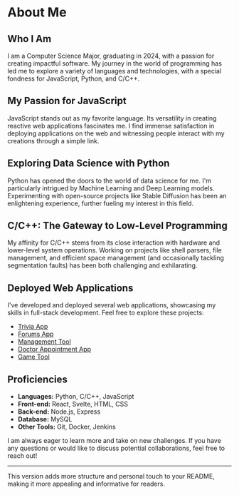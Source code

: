 # About Me

## Who I Am
I am a Computer Science Major, graduating in 2024, with a passion for creating impactful software. My journey in the world of programming has led me to explore a variety of languages and technologies, with a special fondness for JavaScript, Python, and C/C++.

## My Passion for JavaScript
JavaScript stands out as my favorite language. Its versatility in creating reactive web applications fascinates me. I find immense satisfaction in deploying applications on the web and witnessing people interact with my creations through a simple link. 

## Exploring Data Science with Python
Python has opened the doors to the world of data science for me. I'm particularly intrigued by Machine Learning and Deep Learning models. Experimenting with open-source projects like Stable Diffusion has been an enlightening experience, further fueling my interest in this field.

## C/C++: The Gateway to Low-Level Programming
My affinity for C/C++ stems from its close interaction with hardware and lower-level system operations. Working on projects like shell parsers, file management, and efficient space management (and occasionally tackling segmentation faults) has been both challenging and exhilarating.

## Deployed Web Applications
I've developed and deployed several web applications, showcasing my skills in full-stack development. Feel free to explore these projects:

- [Trivia App](https://p01-jam.vercel.app/)
- [Forums App](https://ldfx.vercel.app/)
- [Management Tool](https://not-dnd-tool.vercel.app/)
- [Doctor Appointment App](https://dhd-dom.vercel.app/)
- [Game Tool](https://random-civ-plus.vercel.app/)

## Proficiencies
- **Languages:** Python, C/C++, JavaScript
- **Front-end:** React, Svelte, HTML, CSS
- **Back-end:** Node.js, Express
- **Database:** MySQL
- **Other Tools:** Git, Docker, Jenkins

I am always eager to learn more and take on new challenges. If you have any questions or would like to discuss potential collaborations, feel free to reach out!

---

This version adds more structure and personal touch to your README, making it more appealing and informative for readers.
